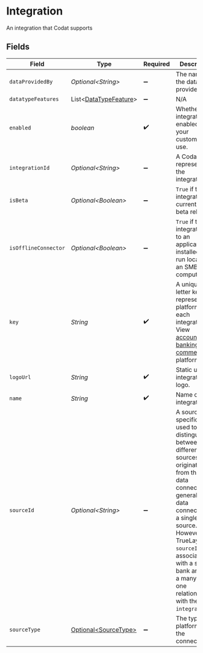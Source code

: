 # Integration

An integration that Codat supports


## Fields

| Field                                                                                                                                                                                                                                                                                                                                       | Type                                                                                                                                                                                                                                                                                                                                        | Required                                                                                                                                                                                                                                                                                                                                    | Description                                                                                                                                                                                                                                                                                                                                 | Example                                                                                                                                                                                                                                                                                                                                     |
| ------------------------------------------------------------------------------------------------------------------------------------------------------------------------------------------------------------------------------------------------------------------------------------------------------------------------------------------- | ------------------------------------------------------------------------------------------------------------------------------------------------------------------------------------------------------------------------------------------------------------------------------------------------------------------------------------------- | ------------------------------------------------------------------------------------------------------------------------------------------------------------------------------------------------------------------------------------------------------------------------------------------------------------------------------------------- | ------------------------------------------------------------------------------------------------------------------------------------------------------------------------------------------------------------------------------------------------------------------------------------------------------------------------------------------- | ------------------------------------------------------------------------------------------------------------------------------------------------------------------------------------------------------------------------------------------------------------------------------------------------------------------------------------------- |
| `dataProvidedBy`                                                                                                                                                                                                                                                                                                                            | *Optional\<String>*                                                                                                                                                                                                                                                                                                                         | :heavy_minus_sign:                                                                                                                                                                                                                                                                                                                          | The name of the data provider.                                                                                                                                                                                                                                                                                                              |                                                                                                                                                                                                                                                                                                                                             |
| `datatypeFeatures`                                                                                                                                                                                                                                                                                                                          | List\<[DataTypeFeature](../../models/components/DataTypeFeature.md)>                                                                                                                                                                                                                                                                        | :heavy_minus_sign:                                                                                                                                                                                                                                                                                                                          | N/A                                                                                                                                                                                                                                                                                                                                         |                                                                                                                                                                                                                                                                                                                                             |
| `enabled`                                                                                                                                                                                                                                                                                                                                   | *boolean*                                                                                                                                                                                                                                                                                                                                   | :heavy_check_mark:                                                                                                                                                                                                                                                                                                                          | Whether this integration is enabled for your customers to use.                                                                                                                                                                                                                                                                              |                                                                                                                                                                                                                                                                                                                                             |
| `integrationId`                                                                                                                                                                                                                                                                                                                             | *Optional\<String>*                                                                                                                                                                                                                                                                                                                         | :heavy_minus_sign:                                                                                                                                                                                                                                                                                                                          | A Codat ID representing the integration.                                                                                                                                                                                                                                                                                                    | fd321cb6-7963-4506-b873-e99593a45e30                                                                                                                                                                                                                                                                                                        |
| `isBeta`                                                                                                                                                                                                                                                                                                                                    | *Optional\<Boolean>*                                                                                                                                                                                                                                                                                                                        | :heavy_minus_sign:                                                                                                                                                                                                                                                                                                                          | `True` if the integration is currently in beta release.                                                                                                                                                                                                                                                                                     |                                                                                                                                                                                                                                                                                                                                             |
| `isOfflineConnector`                                                                                                                                                                                                                                                                                                                        | *Optional\<Boolean>*                                                                                                                                                                                                                                                                                                                        | :heavy_minus_sign:                                                                                                                                                                                                                                                                                                                          | `True` if the integration is to an application installed and run locally on an SMBs computer.                                                                                                                                                                                                                                               |                                                                                                                                                                                                                                                                                                                                             |
| `key`                                                                                                                                                                                                                                                                                                                                       | *String*                                                                                                                                                                                                                                                                                                                                    | :heavy_check_mark:                                                                                                                                                                                                                                                                                                                          | A unique 4-letter key to represent a platform in each integration. View [accounting](https://docs.codat.io/integrations/accounting/overview#platform-keys), [banking](https://docs.codat.io/integrations/banking/overview#platform-keys), and [commerce](https://docs.codat.io/integrations/commerce/overview#platform-keys) platform keys. | gbol                                                                                                                                                                                                                                                                                                                                        |
| `logoUrl`                                                                                                                                                                                                                                                                                                                                   | *String*                                                                                                                                                                                                                                                                                                                                    | :heavy_check_mark:                                                                                                                                                                                                                                                                                                                          | Static url for integration's logo.                                                                                                                                                                                                                                                                                                          |                                                                                                                                                                                                                                                                                                                                             |
| `name`                                                                                                                                                                                                                                                                                                                                      | *String*                                                                                                                                                                                                                                                                                                                                    | :heavy_check_mark:                                                                                                                                                                                                                                                                                                                          | Name of integration.                                                                                                                                                                                                                                                                                                                        | Xero                                                                                                                                                                                                                                                                                                                                        |
| `sourceId`                                                                                                                                                                                                                                                                                                                                  | *Optional\<String>*                                                                                                                                                                                                                                                                                                                         | :heavy_minus_sign:                                                                                                                                                                                                                                                                                                                          | A source-specific ID used to distinguish between different sources originating from the same data connection. In general, a data connection is a single data source. However, for TrueLayer, `sourceId` is associated with a specific bank and has a many-to-one relationship with the `integrationId`.                                     | 35b92968-9851-4095-ad60-395c95cbcba4                                                                                                                                                                                                                                                                                                        |
| `sourceType`                                                                                                                                                                                                                                                                                                                                | [Optional\<SourceType>](../../models/components/SourceType.md)                                                                                                                                                                                                                                                                              | :heavy_minus_sign:                                                                                                                                                                                                                                                                                                                          | The type of platform of the connection.                                                                                                                                                                                                                                                                                                     | Accounting                                                                                                                                                                                                                                                                                                                                  |